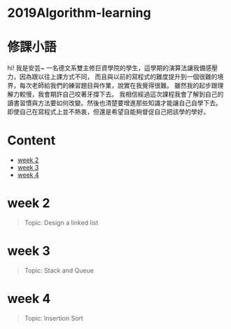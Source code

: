 # 2019Algorithm-learning


# 修課小語 
hi! 我是安芸~ 一名德文系雙主修巨資學院的學生，這學期的演算法讓我備感壓力，因為跟以往上課方式不同，
而且與以前的寫程式的難度提升到一個很難的境界，每次老師給我們的練習題目與作業，說實在我覺得很難。
雖然我的起步跟理解力較慢，我會期許自己咬著牙撐下去。
我相信經過這次課程我會了解到自己的讀書習慣與方法要如何改變。然後也清楚要增進那些知識才能讓自己自學下去。
即使自己在寫程式上並不熱衷，但還是希望自能夠督促自己把該學的學好。


# Content
- [week 2](#week-2)
- [week 3](#week-3)
- [week 4](#week-4)

# week 2
 > Topic: Design a linked list

# week 3
 > Topic: Stack and Queue


# week 4

 > Topic: Insertion Sort

